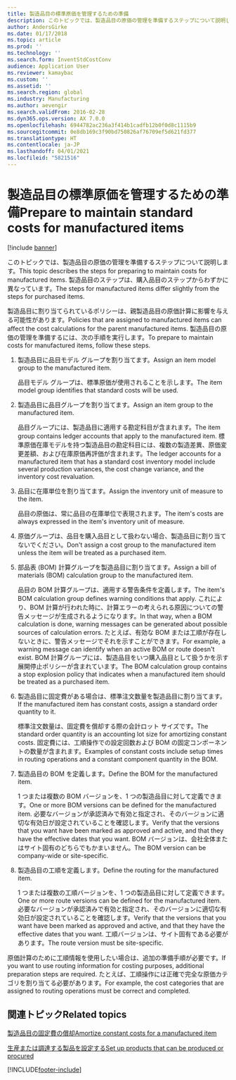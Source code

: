 ```yaml
---
title: 製造品目の標準原価を管理するための準備
description: このトピックでは、製造品目の原価の管理を準備するステップについて説明します。
author: AndersGirke
ms.date: 01/17/2018
ms.topic: article
ms.prod: ''
ms.technology: ''
ms.search.form: InventStdCostConv
audience: Application User
ms.reviewer: kamaybac
ms.custom: ''
ms.assetid: ''
ms.search.region: global
ms.industry: Manufacturing
ms.author: aevengir
ms.search.validFrom: 2016-02-28
ms.dyn365.ops.version: AX 7.0.0
ms.openlocfilehash: 6944782ac236a3f414b1cadfb12b0f0d8c1115b9
ms.sourcegitcommit: 0e8db169c3f90bd750826af76709ef5d621fd377
ms.translationtype: HT
ms.contentlocale: ja-JP
ms.lasthandoff: 04/01/2021
ms.locfileid: "5821516"
---
```

# <a name="prepare-to-maintain-standard-costs-for-manufactured-items"></a><span data-ttu-id="3460b-103">製造品目の標準原価を管理するための準備</span><span class="sxs-lookup"><span data-stu-id="3460b-103">Prepare to maintain standard costs for manufactured items</span></span>

[!include [banner](../includes/banner.md)]

<span data-ttu-id="3460b-104">このトピックでは、製造品目の原価の管理を準備するステップについて説明します。</span><span class="sxs-lookup"><span data-stu-id="3460b-104">This topic describes the steps for preparing to maintain costs for manufactured items.</span></span> <span data-ttu-id="3460b-105">製造品目のステップは、購入品目のステップからわずかに異なっています。</span><span class="sxs-lookup"><span data-stu-id="3460b-105">The steps for manufactured items differ slightly from the steps for purchased items.</span></span>

<span data-ttu-id="3460b-106">製造品目に割り当てられているポリシーは、親製造品目の原価計算に影響を与える可能性があります。</span><span class="sxs-lookup"><span data-stu-id="3460b-106">Policies that are assigned to manufactured items can affect the cost calculations for the parent manufactured items.</span></span> <span data-ttu-id="3460b-107">製造品目の原価の管理を準備するには、次の手順を実行します。</span><span class="sxs-lookup"><span data-stu-id="3460b-107">To prepare to maintain costs for manufactured items, follow these steps.</span></span>

1. <span data-ttu-id="3460b-108">製造品目に品目モデル グループを割り当てます。</span><span class="sxs-lookup"><span data-stu-id="3460b-108">Assign an item model group to the manufactured item.</span></span> 

   <span data-ttu-id="3460b-109">品目モデル グループは、標準原価が使用されることを示します。</span><span class="sxs-lookup"><span data-stu-id="3460b-109">The item model group identifies that standard costs will be used.</span></span>

2. <span data-ttu-id="3460b-110">製造品目に品目グループを割り当てます。</span><span class="sxs-lookup"><span data-stu-id="3460b-110">Assign an item group to the manufactured item.</span></span> 

   <span data-ttu-id="3460b-111">品目グループには、製造品目に適用する勘定科目が含まれます。</span><span class="sxs-lookup"><span data-stu-id="3460b-111">The item group contains ledger accounts that apply to the manufactured item.</span></span> <span data-ttu-id="3460b-112">標準原価在庫モデルを持つ製造品目の勘定科目には、複数の製造差異、原価変更差額、および在庫原価再評価が含まれます。</span><span class="sxs-lookup"><span data-stu-id="3460b-112">The ledger accounts for a manufactured item that has a standard cost inventory model include several production variances, the cost change variance, and the inventory cost revaluation.</span></span>

3. <span data-ttu-id="3460b-113">品目に在庫単位を割り当てます。</span><span class="sxs-lookup"><span data-stu-id="3460b-113">Assign the inventory unit of measure to the item.</span></span> 

   <span data-ttu-id="3460b-114">品目の原価は、常に品目の在庫単位で表現されます。</span><span class="sxs-lookup"><span data-stu-id="3460b-114">The item's costs are always expressed in the item's inventory unit of measure.</span></span>

4. <span data-ttu-id="3460b-115">原価グループは、品目を購入品目として扱わない場合、製造品目に割り当てないでください。</span><span class="sxs-lookup"><span data-stu-id="3460b-115">Don't assign a cost group to the manufactured item unless the item will be treated as a purchased item.</span></span>

5. <span data-ttu-id="3460b-116">部品表 (BOM) 計算グループを製造品目に割り当てます。</span><span class="sxs-lookup"><span data-stu-id="3460b-116">Assign a bill of materials (BOM) calculation group to the manufactured item.</span></span> 

   <span data-ttu-id="3460b-117">品目の BOM 計算グループは、適用する警告条件を定義します。</span><span class="sxs-lookup"><span data-stu-id="3460b-117">The item's BOM calculation group defines warning conditions that apply.</span></span> <span data-ttu-id="3460b-118">これにより、BOM 計算が行われた時に、計算エラーの考えられる原因についての警告メッセージが生成されるようになります。</span><span class="sxs-lookup"><span data-stu-id="3460b-118">In that way, when a BOM calculation is done, warning messages can be generated about possible sources of calculation errors.</span></span> <span data-ttu-id="3460b-119">たとえば、有効な BOM または工順が存在しないときに、警告メッセージでそれを示すことができます。</span><span class="sxs-lookup"><span data-stu-id="3460b-119">For example, a warning message can identify when an active BOM or route doesn't exist.</span></span> <span data-ttu-id="3460b-120">BOM 計算グループには、製造品目をいつ購入品目として扱うかを示す展開停止ポリシーが含まれています。</span><span class="sxs-lookup"><span data-stu-id="3460b-120">The BOM calculation group contains a stop explosion policy that indicates when a manufactured item should be treated as a purchased item.</span></span>

6. <span data-ttu-id="3460b-121">製造品目に固定費がある場合は、標準注文数量を製造品目に割り当てます。</span><span class="sxs-lookup"><span data-stu-id="3460b-121">If the manufactured item has constant costs, assign a standard order quantity to it.</span></span> 

   <span data-ttu-id="3460b-122">標準注文数量は、固定費を償却する際の会計ロット サイズです。</span><span class="sxs-lookup"><span data-stu-id="3460b-122">The standard order quantity is an accounting lot size for amortizing constant costs.</span></span> <span data-ttu-id="3460b-123">固定費には、工順操作での設定回数および BOM の固定コンポーネントの数量が含まれます。</span><span class="sxs-lookup"><span data-stu-id="3460b-123">Examples of constant costs include setup times in routing operations and a constant component quantity in the BOM.</span></span>

7. <span data-ttu-id="3460b-124">製造品目の BOM を定義します。</span><span class="sxs-lookup"><span data-stu-id="3460b-124">Define the BOM for the manufactured item.</span></span> 

   <span data-ttu-id="3460b-125">1 つまたは複数の BOM バージョンを、1 つの製造品目に対して定義できます。</span><span class="sxs-lookup"><span data-stu-id="3460b-125">One or more BOM versions can be defined for the manufactured item.</span></span> <span data-ttu-id="3460b-126">必要なバージョンが承認済みで有効と指定され、そのバージョンに適切な有効日が設定されていることを確認します。</span><span class="sxs-lookup"><span data-stu-id="3460b-126">Verify that the versions that you want have been marked as approved and active, and that they have the effective dates that you want.</span></span> <span data-ttu-id="3460b-127">BOM バージョンは、会社全体またはサイト固有のどちらでもかまいません。</span><span class="sxs-lookup"><span data-stu-id="3460b-127">The BOM version can be company-wide or site-specific.</span></span>

8. <span data-ttu-id="3460b-128">製造品目の工順を定義します。</span><span class="sxs-lookup"><span data-stu-id="3460b-128">Define the routing for the manufactured item.</span></span> 

   <span data-ttu-id="3460b-129">1 つまたは複数の工順バージョンを、1 つの製造品目に対して定義できます。</span><span class="sxs-lookup"><span data-stu-id="3460b-129">One or more route versions can be defined for the manufactured item.</span></span> <span data-ttu-id="3460b-130">必要なバージョンが承認済みで有効と指定され、そのバージョンに適切な有効日が設定されていることを確認します。</span><span class="sxs-lookup"><span data-stu-id="3460b-130">Verify that the versions that you want have been marked as approved and active, and that they have the effective dates that you want.</span></span> <span data-ttu-id="3460b-131">工順バージョンは、サイト固有である必要があります。</span><span class="sxs-lookup"><span data-stu-id="3460b-131">The route version must be site-specific.</span></span>

<span data-ttu-id="3460b-132">原価計算のために工順情報を使用したい場合は、追加の準備手順が必要です。</span><span class="sxs-lookup"><span data-stu-id="3460b-132">If you want to use routing information for costing purposes, additional preparation steps are required.</span></span> <span data-ttu-id="3460b-133">たとえば、工順操作には正確で完全な原価カテゴリを割り当てる必要があります。</span><span class="sxs-lookup"><span data-stu-id="3460b-133">For example, the cost categories that are assigned to routing operations must be correct and completed.</span></span>

<a name="related-topics"></a><span data-ttu-id="3460b-134">関連トピック</span><span class="sxs-lookup"><span data-stu-id="3460b-134">Related topics</span></span>
--------

[<span data-ttu-id="3460b-135">製造品目の固定費の償却</span><span class="sxs-lookup"><span data-stu-id="3460b-135">Amortize constant costs for a manufactured item</span></span>](amortize-constant-costs-manufactured-item.md)

[<span data-ttu-id="3460b-136">生産または調達する製品を設定する</span><span class="sxs-lookup"><span data-stu-id="3460b-136">Set up products that can be produced or procured</span></span>](manufactured-items-treated-as-purchased-items.md)



[!INCLUDE[footer-include](../../includes/footer-banner.md)]